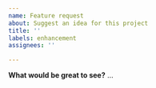 ```yaml
---
name: Feature request
about: Suggest an idea for this project
title: ''
labels: enhancement
assignees: ''

---
```


**What would be great to see?**
...
